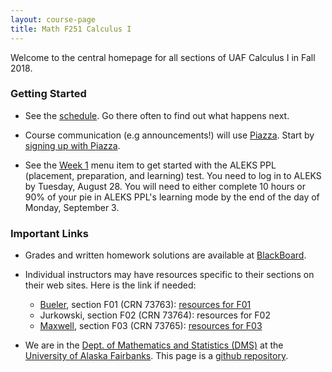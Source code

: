 ```yaml
---
layout: course-page
title: Math F251 Calculus I
---
```


Welcome to the central homepage for all sections of UAF Calculus I in Fall 2018.

### Getting Started

* See the [schedule](assets/general/Fall2018/MATH251-Schedule-F2018.pdf).  Go there often to find out what happens next.

* Course communication (e.g announcements!) will use [Piazza](http://piazza.com/uaf/fall2018/math251/home).  Start by [signing up with Piazza](http://piazza.com/uaf/fall2018/math251).

* See the [Week 1](week1) menu item to get started with the ALEKS PPL (placement, preparation, and learning) test.  You need to log in to ALEKS by Tuesday, August 28.  You will need to either complete 10 hours or 90% of your pie in ALEKS PPL's learning mode by the end of the day of Monday, September 3.

### Important Links

* Grades and written homework solutions are available at [BlackBoard](http://classes.uaf.edu).

* Individual instructors may have resources specific to their sections on their web sites.  Here is the link if needed:

	- [Bueler](http://bueler.github.io), section F01 (CRN 73763): [resources for F01](http://bueler.github.io/M251F18_F01/index.html)
	- Jurkowski, section F02 (CRN 73764): resources for F02
	- [Maxwell](http://damaxwell.github.io), section F03 (CRN 73765): [resources for F03](http://damaxwell.github.io/math251/index.html)

* We are in the [Dept. of Mathematics and Statistics (DMS)](http://www.uaf.edu/dms/) at the [University of Alaska Fairbanks](http://www.uaf.edu/).  This page is a [github repository](https://github.com/uaf-math251/uaf-math251.github.io).
